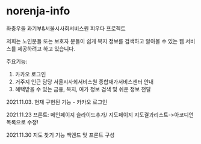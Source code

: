 # norenja-info

좌충우돌 과기부&서울시사회서비스원 피우다 프로젝트

저희는 노인분들 또는 보호자 분들이 쉽게 복지 정보를 검색하고 알아볼 수 있는 웹 서비스를 제공하려고 하고 있습니다.

주요기능:
1. 카카오 로그인
2. 거주지 인근 담당 서울시사회서비스원 종합재가서비스센터 안내
3. 혜택받을 수 있는 금융, 복지, 여가 정보 검색 및 쉬운 정보 전달

2021.11.03. 현재 구현된 기능 - 카카오 로그인

2021.11.23 프론트: 메인페이지 슬라이드추가/ 지도페이지 지도결과리스트->아코디언목록으로 수정!


2021.11.30 지도 찾기 기능 백엔드 및 프론트 구성
